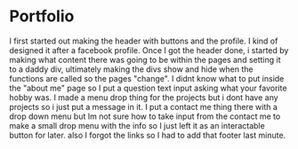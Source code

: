 # Portfolio
I first started out making the header with buttons and the profile. I kind of designed it after a facebook profile. Once I got the header done, i started by making what content there was going to be within the pages and setting it to a daddy div, ultimately making the divs show and hide when the functions are called so the pages "change". I didnt know what to put inside the "about me" page so I put a question text input asking what your favorite hobby was. 
I made a menu drop thing for the projects but i dont have any projects so i just put a message in it.
I put a contact me thing there with a drop down menu but Im not sure how to take input from the contact me to make a small drop menu with the info so I just left it as an interactable button for later.
also I forgot the links so I had to add that footer last minute. 
